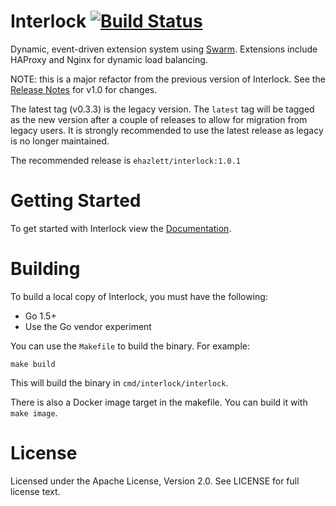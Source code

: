# Interlock [![Build Status](https://travis-ci.org/ehazlett/interlock.svg?branch=master)](https://travis-ci.org/ehazlett/interlock)
Dynamic, event-driven extension system using [Swarm](https://github.com/docker/swarm).  Extensions include HAProxy and Nginx for dynamic load balancing.

NOTE: this is a major refactor from the previous version of Interlock.  See the
[Release Notes](https://github.com/ehazlett/interlock/releases/tag/v1.0.0) for v1.0 for changes.

The latest tag (v0.3.3) is the legacy version.  The `latest` tag will be
tagged as the new version after a couple of releases to allow for migration
from legacy users.  It is strongly recommended to use the latest release 
as legacy is no longer maintained.

The recommended release is `ehazlett/interlock:1.0.1`

# Getting Started
To get started with Interlock view the [Documentation](docs).

# Building
To build a local copy of Interlock, you must have the following:

- Go 1.5+
- Use the Go vendor experiment

You can use the `Makefile` to build the binary.  For example:

`make build`

This will build the binary in `cmd/interlock/interlock`.

There is also a Docker image target in the makefile.  You can build it with
`make image`.

# License
Licensed under the Apache License, Version 2.0. See LICENSE for full license text.

